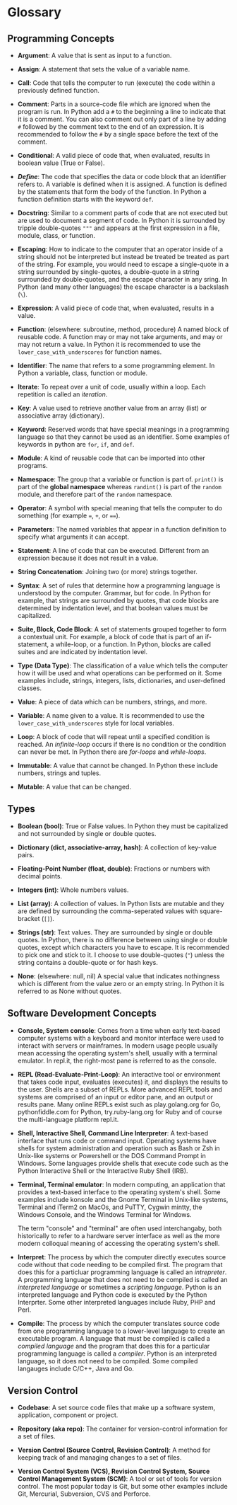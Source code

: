 Glossary
=========

Programming Concepts
--------------------

* **Argument**: A value that is sent as input to a function.

* **Assign**: A statement that sets the value of a variable name.

* **Call**: Code that tells the computer to run (execute) the code within a
  previously defined function.

* **Comment**: Parts in a source-code file which are ignored when the program
  is run. In Python add a `#` to the beginning a line to indicate that it is a
  comment. You can also comment out only part of a line by adding `#` followed
  by the comment text to the end of an expression. It is recommended to follow
  the `#` by a single space before the text of the comment.

* **Conditional**: A valid piece of code that, when evaluated, results in boolean
  value (True or False).

* ***Define***: The code that specifies the data or code block that an
  identifier refers to. A variable is defined when it is assigned. A function
  is defined by the statements that form the body of the function. In Python a
  function definition starts with the keyword `def`.

* **Docstring**: Similar to a comment parts of code that are not executed but
  are used to document a segment of code. In Python it is surrounded by tripple
  double-quotes `"""` and appears at the first expression in a file, module,
  class, or function.

* **Escaping**: How to indicate to the computer that an operator inside of a
  string should not be interpreted but instead be treated be treated as part of
  the string. For example, you would need to escape a single-quote in a string
  surrounded by single-quotes, a double-quote in a string surrounded by
  double-quotes, and the escape character in any sring. In Python (and many
  other languages) the escape character is a backslash (`\`).

* **Expression**: A valid piece of code that, when evaluated, results in
  a value.

* **Function**: (elsewhere: subroutine, method, procedure) A named block of
  reusable code. A function may or may not take arguments, and may or may not
  return a value. In Python it is recommended to use the
  `lower_case_with_underscores` for function names.

* **Identifier**: The name that refers to a some programming element. In Python
  a variable, class, function or module.

* **Iterate**: To repeat over a unit of code, usually within a loop. Each
  repetition is called an *iteration*.

* **Key**: A value used to retrieve another value from an array (list) or
  associative array (dictionary).

* **Keyword**: Reserved words that have special meanings in a programming
  language so that they cannot be used as an identifier. Some
  examples of keywords in python are `for`, `if`, and `def`.

* **Module**: A kind of reusable code that can be imported into other
  programs.

* **Namespace**: The group that a variable or function is part of. `print()` is
  part of the **global namespace** whereas `randint()` is part of the `random`
  module, and therefore part of the `random` namespace.

* **Operator**: A symbol with special meaning that tells the computer to do
  something (for example `=`, `+`, or `==`).

* **Parameters**: The named variables that appear in a function definition to
  specify what arguments it can accept.

* **Statement**: A line of code that can be executed. Different from an
  expression because it does not result in a value.

* **String Concatenation**: Joining two (or more) strings together.

* **Syntax**: A set of rules that determine how a programming language is
  understood by the computer. Grammar, but for code. In Python for example,
  that strings are surrounded by quotes, that code blocks are determined by
  indentation level, and that boolean values must be capitalized.

* **Suite, Block, Code Block**: A set of statements grouped together to form a
  contextual unit. For example, a block of code that is part of an
  if-statement, a while-loop, or a function. In Python, blocks are called
  suites and are indicated by indentation level.

* **Type (Data Type)**: The classification of a value which tells the
  computer how it will be used and what operations can be performed on it. Some
  examples include, strings, integers, lists, dictionaries, and user-defined
  classes.

* **Value**: A piece of data which can be numbers, strings, and more.

* **Variable**: A name given to a value. It is recommended to use the
  `lower_case_with_underscores` style for local variables.

* **Loop**: A block of code that will repeat until a specified condition is
  reached. An *infinite-loop* occurs if there is no condition or the condition
  can never be met. In Python there are *for-loops* and *while-loops*.

* **Immutable**: A value that cannot be changed. In Python these include
  numbers, strings and tuples.

* **Mutable**: A value that can be changed.

Types
-----

* **Boolean (bool)**: True or False values. In Python they must be
  capitalized and not surrounded by single or double quotes.

* **Dictionary (dict, associative-array, hash)**: A collection of key-value
  pairs.

* **Floating-Point Number (float, double)**: Fractions or numbers with
  decimal points.

* **Integers (int)**: Whole numbers values.

* **List (array)**: A collection of values. In Python lists are mutable and
  they are defined by surrounding the comma-seperated values with
  square-bracket (`[]`).

* **Strings (str)**: Text values. They are surrounded by single or double
  quotes. In Python, there is no difference between using single or double
  quotes, except which characters you have to escape. It is recommended to pick
  one and stick to it. I choose to use double-quotes (`"`) unless the string
  contains a double-quote or for hash keys.

* **None**: (elsewhere: null, nil) A special value that indicates nothingness
  which is different from the value zero or an empty string. In Python it is
  referred to as None without quotes.


Software Development Concepts
-----------------------------

* **Console, System console**: Comes from a time when early text-based
  computer systems with a keyboard and monitor interface were used to interact
  with servers or mainframes.  In modern usage people usually mean accessing
  the operating system's shell, usually with a terminal emulator. In repl.it,
  the right-most pane is referred to as the console.

* **REPL (Read-Evaluate-Print-Loop)**: An interactive tool or environment
  that takes code input, evaluates (executes) it, and displays the results to
  the user. Shells are a subset of REPLs. More advanced REPL tools and systems
  are comprised of an input or editor pane, and an output or results pane. Many
  online REPLs exist such as play.golang.org for Go, pythonfiddle.com for
  Python, try.ruby-lang.org for Ruby and of course the multi-language platform
  repl.it.

* **Shell, Interactive Shell, Command Line Interpreter**: A text-based
  interface that runs code or command input. Operating systems have shells for
  system administration and operation such as Bash or Zsh in Unix-like systems
  or Powershell or the DOS Command Prompt in Windows. Some languages provide
  shells that execute code such as the Python Interactive Shell or the
  Interactive Ruby Shell (IRB).

* **Terminal, Terminal emulator**: In modern computing, an application that
  provides a text-based interface to the operating system's shell. Some
  examples include konsole and the Gnome Terminal in Unix-like systems,
  Terminal and iTerm2 on MacOs, and PuTTY, Cygwin mintty, the Windows Console,
  and the Windows Terminal for Windows.

  The term "console" and "terminal" are often used interchangaby, both
  historically to refer to a hardware server interface as well as the more
  modern colloqual meaning of accessing the operating system's shell.

* **Interpret**: The process by which the computer directly executes source
  code without that code needing to be compiled first. The program that does
  this for a particluar programming language is called an *intrepreter*. A
  programming language that does not need to be compiled is called an
  *interpreted language* or sometimes a *scripting language*. Python is an
  interpreted language and Python code is executed by the Python Interprter.
  Some other interpreted languages include Ruby, PHP and Perl.

* **Compile**: The process by which the computer translates source code from
  one programming language to a lower-level language to create an executable
  program. A language that must be compiled is called a *compiled language* and
  the program that does this for a particular programming language is called a
  *compiler*. Python is an interpreted language, so it does not need to be
  compiled. Some compiled langauges include C/C++, Java and Go.


Version Control
---------------

* **Codebase**: A set source code files that make up a software system,
  application, component or project.

* **Repository (aka repo)**: The container for version-control information for
  a set of files.

* **Version Control (Source Control, Revision Control)**: A method for
  keeping track of and managing changes to a set of files.

* **Version Control System (VCS), Revision Control System, Source Control
  Management System (SCM)**: A tool or set of tools for version control. The
  most popular today is Git, but some other examples include Git, Mercurial,
  Subversion, CVS and Perforce.
